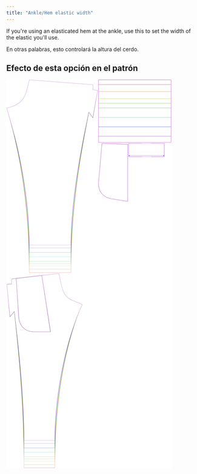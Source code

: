 ```yaml
---
title: "Ankle/Hem elastic width"
---
```


If you're using an elasticated hem at the ankle, use this to set the width of the elastic you'll use.

En otras palabras, esto controlará la altura del cerdo.

## Efecto de esta opción en el patrón

![Esta imagen muestra el efecto de esta opción superponiendo varias variantes que tienen un valor diferente para esta opción](paco_ankleelastic_sample.svg "Efecto de esta opción en el patrón")
